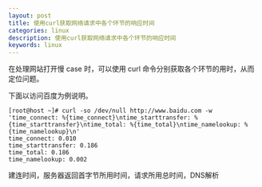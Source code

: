 ```yaml
---
layout: post
title: 使用curl获取网络请求中各个环节的响应时间
categories: linux
description: 使用curl获取网络请求中各个环节的响应时间
keywords: linux
---
```


在处理网站打开慢 case 时，可以使用 curl 命令分别获取各个环节的用时，从而定位问题。

下面以访问百度为例说明。

```shell
[root@host ~]# curl -so /dev/null http://www.baidu.com -w 'time_connect: %{time_connect}\ntime_starttransfer: %{time_starttransfer}\ntime_total: %{time_total}\ntime_namelookup: %{time_namelookup}\n' 
time_connect: 0.010
time_starttransfer: 0.186
time_total: 0.186
time_namelookup: 0.002
```


建连时间，服务器返回首字节所用时间，请求所用总时间，DNS解析
